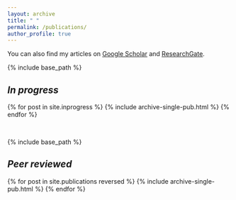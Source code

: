 ```yaml
---
layout: archive
title: " "
permalink: /publications/
author_profile: true
---
```


  You can also find my articles on <u><a href="https://scholar.google.com/citations?user=JkHYiIEAAAAJ">Google Scholar</a></u> and <u><a href="https://www.researchgate.net/profile/Matteo-Rizzuto/research">ResearchGate</a></u>.

{% include base_path %}

<h2><i>In progress</i></h2>

  {% for post in site.inprogress %}
    {% include archive-single-pub.html %}
  {% endfor %}

<br>

{% include base_path %}

<h2><i>Peer reviewed</i></h2>

{% for post in site.publications reversed %}
  {% include archive-single-pub.html %}
{% endfor %}
